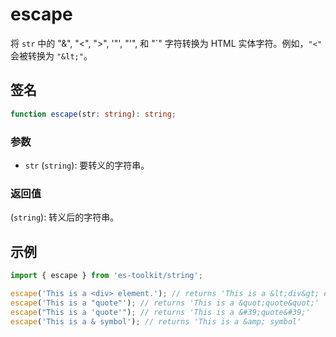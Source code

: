 # escape

将 `str` 中的 "&", "<", ">", '"', "'", 和 "\`" 字符转换为 HTML 实体字符。例如，`"<"` 会被转换为 `"&lt;"`。

## 签名

```typescript
function escape(str: string): string;
```

### 参数

- `str` (`string`): 要转义的字符串。

### 返回值

(`string`): 转义后的字符串。

## 示例

```typescript
import { escape } from 'es-toolkit/string';

escape('This is a <div> element.'); // returns 'This is a &lt;div&gt; element.'
escape('This is a "quote"'); // returns 'This is a &quot;quote&quot;'
escape("This is a 'quote'"); // returns 'This is a &#39;quote&#39;'
escape('This is a & symbol'); // returns 'This is a &amp; symbol'
```
